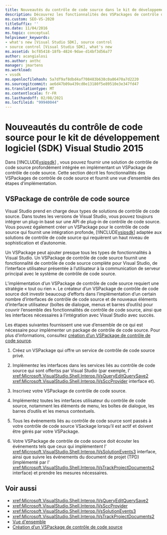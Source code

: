 ```yaml
---
title: Nouveautés du contrôle de code source dans le kit de développement logiciel (SDK) Visual Studio 2015 | Microsoft Docs
description: Découvrez les fonctionnalités des VSPackages de contrôle de code source et passez en revue une vue d’ensemble des étapes d’implémentation.
ms.custom: SEO-VS-2020
titleSuffix: ''
ms.date: 11/04/2016
ms.topic: conceptual
helpviewer_keywords:
- what's new [Visual Studio SDK], source control
- source control [Visual Studio SDK], what's new
ms.assetid: bcf85418-18fb-4824-9dae-d14bf3d56a77
author: acangialosi
ms.author: anthc
manager: jmartens
ms.workload:
- vssdk
ms.openlocfilehash: 5a7df9af8dbd4af708483b638c0a86470a7d2220
ms.sourcegitcommit: ae6d47b09a439cd0e13180f5e89510e3e347fd47
ms.translationtype: MT
ms.contentlocale: fr-FR
ms.lasthandoff: 02/08/2021
ms.locfileid: "99940044"
---
```

# <a name="whats-new-in-source-control-for-the-visual-studio-2015-sdk"></a>Nouveautés du contrôle de code source pour le kit de développement logiciel (SDK) Visual Studio 2015

Dans [!INCLUDE[vsipsdk](../../extensibility/includes/vsipsdk_md.md)] , vous pouvez fournir une solution de contrôle de code source profondément intégrée en implémentant un VSPackage de contrôle de code source. Cette section décrit les fonctionnalités des VSPackages de contrôle de code source et fournit une vue d’ensemble des étapes d’implémentation.

## <a name="the-source-control-vspackage"></a>VSPackage de contrôle de code source

Visual Studio prend en charge deux types de solutions de contrôle de code source. Dans toutes les versions de Visual Studio, vous pouvez toujours intégrer un plug-in basé sur une API de plug-in de contrôle de code source. Vous pouvez également créer un VSPackage pour le contrôle de code source qui fournit une intégration profonde, [!INCLUDE[vsipsdk](../../extensibility/includes/vsipsdk_md.md)] adaptée aux solutions de contrôle de code source qui requièrent un haut niveau de sophistication et d’autonomie.

Un VSPackage peut ajouter presque tous les types de fonctionnalités à Visual Studio. Un VSPackage de contrôle de code source fournit une fonctionnalité de contrôle de code source complète pour Visual Studio, de l’interface utilisateur présentée à l’utilisateur à la communication de serveur principal avec le système de contrôle de code source.

L’implémentation d’un VSPackage de contrôle de code source requiert une stratégie « tout ou rien ». Le créateur d’un VSPackage de contrôle de code source doit investir beaucoup d’efforts dans l’implémentation d’un certain nombre d’interfaces de contrôle de code source et de nouveaux éléments d’interface utilisateur (boîtes de dialogue, menus et barres d’outils) pour couvrir l’ensemble des fonctionnalités de contrôle de code source, ainsi que les interfaces nécessaires à l’intégration avec Visual Studio avec succès.

Les étapes suivantes fournissent une vue d’ensemble de ce qui est nécessaire pour implémenter un package de contrôle de code source. Pour plus d’informations, consultez [création d’un VSPackage de contrôle de code source](../../extensibility/internals/creating-a-source-control-vspackage.md).

1. Créez un VSPackage qui offre un service de contrôle de code source privé.

2. Implémentez les interfaces dans les services liés au contrôle de code source qui sont offertss par Visual Studio (par exemple, l' <xref:Microsoft.VisualStudio.Shell.Interop.IVsQueryEditQuerySave2> <xref:Microsoft.VisualStudio.Shell.Interop.IVsSccProvider> interface et).

3. Inscrivez votre VSPackage de contrôle de code source.

4. Implémentez toutes les interfaces utilisateur du contrôle de code source, notamment les éléments de menu, les boîtes de dialogue, les barres d’outils et les menus contextuels.

5. Tous les événements liés au contrôle de code source sont passés à votre contrôle de code source VSackage lorsqu’il est actif et doivent être gérés par votre VSPackage.

6. Votre VSPackage de contrôle de code source doit écouter les événements tels que ceux qui implémentent l' <xref:Microsoft.VisualStudio.Shell.Interop.IVsSolutionEvents3> interface, ainsi que suivre les événements du document de projet (TPD) (implémenté par l' <xref:Microsoft.VisualStudio.Shell.Interop.IVsTrackProjectDocuments2> interface) et prendre les mesures nécessaires.

## <a name="see-also"></a>Voir aussi

- <xref:Microsoft.VisualStudio.Shell.Interop.IVsQueryEditQuerySave2>
- <xref:Microsoft.VisualStudio.Shell.Interop.IVsSccProvider>
- <xref:Microsoft.VisualStudio.Shell.Interop.IVsSolutionEvents3>
- <xref:Microsoft.VisualStudio.Shell.Interop.IVsTrackProjectDocuments2>
- [Vue d'ensemble](../../extensibility/internals/source-control-integration-overview.md)
- [Création d’un VSPackage de contrôle de code source](../../extensibility/internals/creating-a-source-control-vspackage.md)
